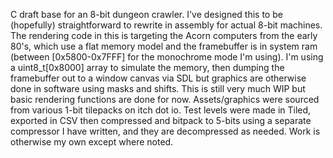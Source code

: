 C draft base for an 8-bit dungeon crawler. I've designed this to be (hopefully) straightforward to rewrite in assembly for actual 8-bit machines. The rendering code in this is targeting the Acorn computers from the early 80's, which use a flat memory model and the framebuffer is in system ram (between [0x5800-0x7FFF] for the monochrome mode I'm using). I'm using a uint8_t[0x8000] array to simulate the memory, then dumping the framebuffer out to a window canvas via SDL but graphics are otherwise done in software using masks and shifts. This is still very much WIP but basic rendering functions are done for now. Assets/graphics were sourced from various 1-bit tilepacks on itch dot io. Test levels were made in Tiled, exported in CSV then compressed and bitpack to 5-bits using a separate compressor I have written, and they are decompressed as needed. Work is otherwise my own except where noted.
